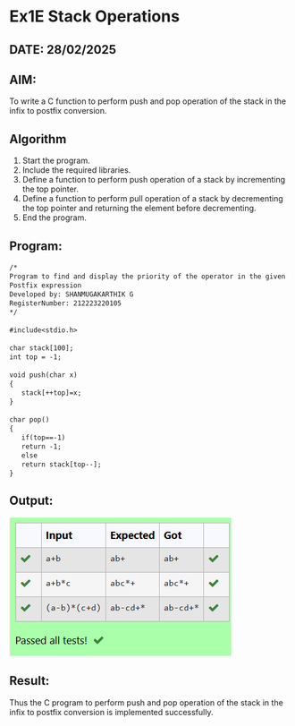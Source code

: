 # Ex1E Stack Operations
## DATE: 28/02/2025
## AIM:
To write a C function to perform push and pop operation of the stack in the infix to postfix conversion.

## Algorithm
1. Start the program.
2. Include the required libraries.
3. Define a function to perform push operation of a stack by incrementing the top pointer.
4. Define a function to perform pull operation of a stack by decrementing the top pointer and returning the element before decrementing.
5. End the program.

## Program:
```
/*
Program to find and display the priority of the operator in the given Postfix expression
Developed by: SHANMUGAKARTHIK G 
RegisterNumber: 212223220105 
*/

#include<stdio.h>

char stack[100];
int top = -1;

void push(char x)
{
   stack[++top]=x;
}

char pop()
{
   if(top==-1)
   return -1;
   else
   return stack[top--];
}
```

## Output:
![alt text](<Screenshot 2025-04-25 133147.png>)
## Result:
Thus the C program to perform push and pop operation of the stack in the infix to postfix conversion is implemented successfully.
